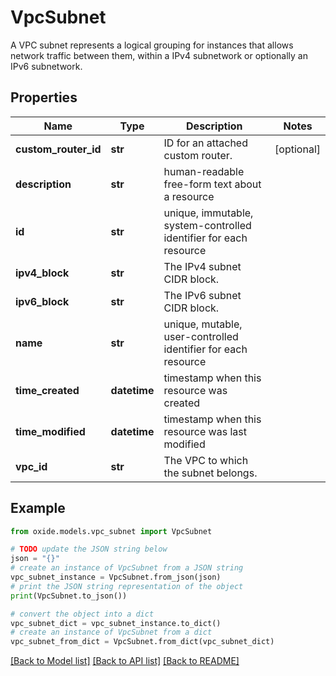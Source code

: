 # VpcSubnet

A VPC subnet represents a logical grouping for instances that allows network traffic between them, within a IPv4 subnetwork or optionally an IPv6 subnetwork.

## Properties

Name | Type | Description | Notes
------------ | ------------- | ------------- | -------------
**custom_router_id** | **str** | ID for an attached custom router. | [optional] 
**description** | **str** | human-readable free-form text about a resource | 
**id** | **str** | unique, immutable, system-controlled identifier for each resource | 
**ipv4_block** | **str** | The IPv4 subnet CIDR block. | 
**ipv6_block** | **str** | The IPv6 subnet CIDR block. | 
**name** | **str** | unique, mutable, user-controlled identifier for each resource | 
**time_created** | **datetime** | timestamp when this resource was created | 
**time_modified** | **datetime** | timestamp when this resource was last modified | 
**vpc_id** | **str** | The VPC to which the subnet belongs. | 

## Example

```python
from oxide.models.vpc_subnet import VpcSubnet

# TODO update the JSON string below
json = "{}"
# create an instance of VpcSubnet from a JSON string
vpc_subnet_instance = VpcSubnet.from_json(json)
# print the JSON string representation of the object
print(VpcSubnet.to_json())

# convert the object into a dict
vpc_subnet_dict = vpc_subnet_instance.to_dict()
# create an instance of VpcSubnet from a dict
vpc_subnet_from_dict = VpcSubnet.from_dict(vpc_subnet_dict)
```
[[Back to Model list]](../README.md#documentation-for-models) [[Back to API list]](../README.md#documentation-for-api-endpoints) [[Back to README]](../README.md)


